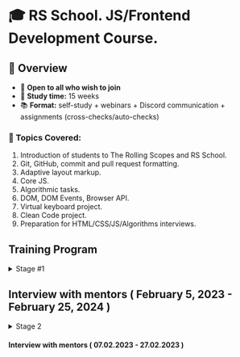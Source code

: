 # 🎓 RS School. JS/Frontend Development Course. 

## 🚀 Overview

- 📣 **Open to all who wish to join**
- 📅 **Study time:** 15 weeks
- 📚 **Format:** self-study + webinars + Discord communication + assignments (cross-checks/auto-checks)

### 📝 Topics Covered:

1. Introduction of students to The Rolling Scopes and RS School.
2. Git, GitHub, commit and pull request formatting.
3. Adaptive layout markup.
4. Core JS.
5. Algorithmic tasks.
6. DOM, DOM Events, Browser API.
7. Virtual keyboard project.
8. Clean Code project.
9. Preparation for HTML/CSS/JS/Algorithms interviews.

## Training Program

<details>
<summary>Stage #1</summary>

### Week #1

#### <i>November 6, 2023</i>

- [RS School introduction](modules/rs-school-intro/)
  - Test: "RS app intro"
- [Introduction to the profession of "JS/Front-end developer](modules/js-fe-developer/)
- [Fundamentals of Chrome Dev Tools, VS Code and Internet](modules/ide/)
- [Questions related to the week's information if any](https://forms.gle/4xkgtaUQ2tuniFg99)

### Week #2

#### <i>November 13, 2023</i>

- [Introduction to the Git version control system and the GitHub web service](modules/git/)
- [Introduction to the Markdown](modules/markdown/)
- [HTML basics](modules/html-basics/)
- Review students tasks [CV.Markdown](<tasks/CV(markdown)/CV(markdown).md>)
- Task: [CV. HTML, CSS & Git Basics](<tasks/CV(markdown)/CV(HTML+CSS+Markdown).md>)
- [Questions related to the week's information if any](https://forms.gle/4xkgtaUQ2tuniFg99)

### Week #3

#### <i>November 20, 2023</i>

- [CSS Basics](modules/css-basics/)
- [Figma](modules/figma/)
- Submit task for cross-check: [CV. HTML, CSS & Git Basics. Cross-check](<tasks/CV(markdown)/CV(cross-check).md>)
- [Questions related to the week's information if any](https://forms.gle/4xkgtaUQ2tuniFg99)

### Week #4

#### <i>November 27, 2023</i>
- [CSS Flex. Media Queries](modules/css-flex/)
- [CSS grid layout](modules/css-grid/)
- Task [CSS Meme Slider](<tasks/CSS_Meme_Slider/CSS_meme_slider.md>)
- Review students tasks [CV. HTML, CSS & Git Basics](<tasks/CV(markdown)/CV(HTML+CSS+Markdown).md>)
- [Questions related to the week's information if any](https://forms.gle/4xkgtaUQ2tuniFg99)

### Week #5

#### <i>December 4, 2023</i>
- Review students tasks [CSS Meme Slider](<tasks/CSS_Meme_Slider/CSS_meme_slider.md>)
- 
- 
- [JS Basics. Part 2](modules/js-basics-2/)
  - Test: "JS-basics. Part 2 (EN)"
- [DevTools](modules/devtools/)
- [Questions related to the week's information if any](https://forms.gle/4xkgtaUQ2tuniFg99)

### Week #6

#### <i>December 11, 2023</i>

- Task: [Online Zoo. Week 1](tasks/online-zoo/online-zoo.md)
- [JS Basics. Part 3](modules/js-basics-3/)
  - Test: "JS-basics. Part 3 (EN)"
  - Task: [Codewars: Strings, Numbers](tasks/codewars/codewars.strings.numbers.md)
- [Questions related to the week's information if any](https://forms.gle/4xkgtaUQ2tuniFg99)

### Week #7

#### <i>December 18, 2023</i>

- Task: [Online Zoo. Week 2](tasks/online-zoo/online-zoo.md)
- Cross-check: [Online Zoo. Week 1](tasks/online-zoo/online-zoo.md#-cross-check-evaluation-criteria-week-1)
- [JS Arrays](modules/js-arrays/)
  - Test: "JS Array. Basics"
- [JS Objects](modules/js-objects/)
  - Test: "JS Object. Basics"
- Task: [Codewars: Array, Object](tasks/codewars/codewars.arrays.objects.md)
- [Questions related to the week's information if any](https://forms.gle/4xkgtaUQ2tuniFg99)

### Week #8

#### <i>December 25, 2023</i>
#
- 
## Holiday weeks !!! 

### Week #9

#### <i>January 8, 2024</i>
##### ***Tasks will be changed***
  ___
- Task: [BookShop.Week_1](tasks/books-shop/books-shop.md)
- Cross-check: [Online Zoo. Week 2](tasks/online-zoo/online-zoo.md#-cross-check-evaluation-criteria-week-2)
  ___
  - [DOM API](modules/dom-api/)
  - Test: "DOM API (EN)"
  - Complete task: Codewars: Array, Object
  - [Questions related to the week's information if any](https://forms.gle/4xkgtaUQ2tuniFg99)

### Week #10

#### <i>January 15, 2024</i>
##### ***Tasks will be changed*** 
  ___
- Task: [BookShop.Week_2](tasks/books-shop/books-shop.md) (Deadline of submitting for cross-check - 21.11.2022. 23.59 (GMT + 3))
  ___
- [DOM Events](modules/dom-events/)
- Complete task: Codewars: Array, Object
- Test: "DOM Events (EN)"

### Week #11

#### <i>January 22, 2024</i>
##### ***Tasks will be changed*** 
  ___
- Cross-check.[BookShop.Week_2](tasks/books-shop/books-shop.md)
  ___
- Complete task: Codewars: Array, Object
- [Forms & Validation](modules/forms-validation/)
- [Questions related to the week's information if any](https://forms.gle/4xkgtaUQ2tuniFg99)
### Week #12

#### <i>January 29, 2024</i>
  ___
- Task: [Online Zoo. Week 3](tasks/online-zoo/online-zoo.md#week-3)
  ___
- Task:[Clean Code S1E1](tasks/clean-code/clean-code-S1E1.md)
- Complete task: Codewars: Array, Object
- [Questions related to the week's information if any](https://forms.gle/4xkgtaUQ2tuniFg99)

### Week #13
#### <i>February 5, 2024</i>

- Task:[Clean Code S1E1](tasks/clean-code/clean-code-S1E1.md)
- [Questions related to the week's information if any](https://forms.gle/4xkgtaUQ2tuniFg99)

### Week #14
#### <i>February 12, 2024</i>



### Week #15
#### <i>February 19, 2023</i>



</details>

## Interview with mentors ( February 5, 2023 - February 25, 2024 )

<details>
<summary>Stage 2</summary>

### Week #12

( 06.12.2022 - 12.12.2022 )

- Cross-check.[Online Zoo. Week 4](tasks/online-zoo/online-zoo.md#cross-check-evaluation-criteria-week-4)
- [JS Classes & Prototypes](modules/js-classes-prototypes/)
  - Test: "Inheritance (EN)"
- Task: [Inheritance](tasks/classes-inheritance/classes-inheritance.md)
- [Questions related to the week's information if any](https://forms.gle/4xkgtaUQ2tuniFg99)

### Week #13

( 13.12.2022 - 19.12.2022 )

- [HTTP/HTTPS. REST. WebSocket](modules/http/)
- [Questions related to the week's information if any](https://forms.gle/4xkgtaUQ2tuniFg99)

### Week #14

( 20.12.2022 - 26.12.2022 )

- [JS Async Programming](modules/js-async/)
  - Test: "Async (EN)"
  - Task: [Async-Race](tasks/async-race/async-race.md)
- [Questions related to the week's information if any](https://forms.gle/4xkgtaUQ2tuniFg99)

### Week #15

( 27.12.2022 - 02.01.2023 )

- Continue task: [Async-Race](tasks/async-race/async-race.md)
- [JS Modules](modules/js-modules/)
- [Questions related to the week's information if any](https://forms.gle/4xkgtaUQ2tuniFg99)

### Week #16

( 03.01.2023 - 09.01.2023 )

- Complete task: [Async-Race](tasks/async-race/async-race.md)
- [NPM](modules/npm/)
  - Test: "NPM basics (EN)"
- [Webpack](modules/webpack/)
  - Test: "Webpack Basics"
- [Questions related to the week's information if any](https://forms.gle/4xkgtaUQ2tuniFg99)

### Week #17

( 10.01.2023 - 16.01.2023 )

- Task: [Core JS 101](tasks/core-js-101/core-js-101.md)
- [Browser API](modules/browser-api/)
  - Test: "Browser API (EN)"
- [Questions related to the week's information if any](https://forms.gle/4xkgtaUQ2tuniFg99)

### Week #18

( 17.01.2023 - 23.01.2023 )

- Complete task: [Core JS 101](tasks/core-js-101/core-js-101.md)
- [Design Patterns](modules/design-patterns/)
  - Test: "Software Design Patterns (EN)"
- [Software Design Principles](modules/design-principles/)
  - Test: "Software Design Principles (EN)"
- [Questions related to the week's information if any](https://forms.gle/4xkgtaUQ2tuniFg99)

### Week #19

( 24.01.2023 - 30.01.2023 )

- [TypeScript](modules/typescript/)
  - Test: "TypeScript Test (EN)"
  - Task: [TypeScript](tasks/typescript/typescript.md)
- [Questions related to the week's information if any](https://forms.gle/4xkgtaUQ2tuniFg99)

### Week #20

( 31.01.2023 - 06.02.2023 )

- [Testing](modules/testing/)
  - Test: "Testing Quiz (EN)"
  - Task: [Unit tests](tasks/unit-tests/unit-tests.md)
- Task: [Self Presentation](tasks/self-introduction/self-introduction.md)
- [Software Development Lifecycle](modules/sdlc/)
- [Questions related to the week's information if any](https://forms.gle/4xkgtaUQ2tuniFg99)

### Week #21

( 07.02.2023 - 13.02.2023 )

- [Preparing to interview](modules/interview-core-js/interview.md)

</details>

#### Interview with mentors ( 07.02.2023 - 27.02.2023 )


